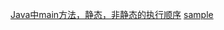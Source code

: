 [Java中main方法，静态，非静态的执行顺序](https://www.cnblogs.com/greatfish/p/5771548.html)
[sample](https://www.cnblogs.com/xiaoduc-org/p/5964935.html)
